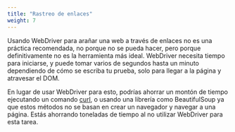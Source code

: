 ```yaml
---
title: "Rastreo de enlaces"
weight: 7
---
```


Usando WebDriver para arañar una web a través de enlaces
no es una práctica recomendada, no porque no se pueda hacer,
pero porque definitivamente no es la herramienta más ideal.
WebDriver necesita tiempo para iniciarse,
y puede tomar varios de segundos hasta un minuto
dependiendo de cómo se escriba tu prueba,
solo para llegar a la página y atravesar el DOM.

En lugar de usar WebDriver para esto,
podrías ahorrar un montón de tiempo
ejecutando un comando [curl](//curl.haxx.se/),
o usando una librería como BeautifulSoup
ya que estos métodos no se basan
en crear un navegador y navegar a una página.
Estás ahorrando toneladas de tiempo al no utilizar 
WebDriver para esta tarea.

